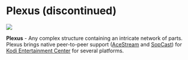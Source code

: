 Plexus (discontinued)
================
![](http://s23.postimg.org/fp6iz6y6z/plexusbanner.jpg)

**Plexus** - Any complex structure containing an intricate network of parts. Plexus brings native peer-to-peer support ([AceStream](http://www.acestream.org) and [SopCast](http://www.sopcast.org)) for [Kodi Entertainment Center](http://kodi.tv) for several platforms.

